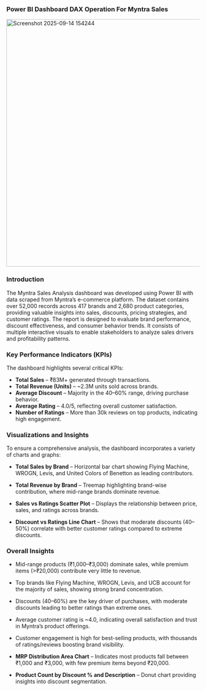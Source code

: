 ### **Power BI Dashboard DAX Operation For Myntra Sales** 
<img width="1173" height="644" alt="Screenshot 2025-09-14 154244" src="https://github.com/user-attachments/assets/140335b1-ae70-423e-b328-2d1fc5ac0c49" />

### **Introduction**
The Myntra Sales Analysis dashboard was developed using Power BI with data scraped from Myntra’s e-commerce platform. The dataset contains over 52,000 records across 417 brands and 2,680 product categories, providing valuable insights into sales, discounts, pricing strategies, and customer ratings.
The report is designed to evaluate brand performance, discount effectiveness, and consumer behavior trends. It consists of multiple interactive visuals to enable stakeholders to analyze sales drivers and profitability patterns.

### **Key Performance Indicators (KPIs)**
   The dashboard highlights several critical KPIs:

- **Total Sales** – ₹83M+ generated through transactions.
- **Total Revenue (Units)** – ~2.3M units sold across brands.
- **Average Discount** – Majority in the 40–60% range, driving purchase behavior.
- **Average Rating** – 4.0/5, reflecting overall customer satisfaction.
- **Number of Ratings** – More than 30k reviews on top products, indicating high engagement.

### **Visualizations and Insights**
   To ensure a comprehensive analysis, the dashboard incorporates a variety of charts and graphs:

- **Total Sales by Brand** – Horizontal bar chart showing Flying Machine, WROGN, Levis, and United Colors of Benetton as leading contributors.

- **Total Revenue by Brand** – Treemap highlighting brand-wise contribution, where mid-range brands dominate revenue.

- **Sales vs Ratings Scatter Plot** – Displays the relationship between price, sales, and ratings across brands.
  
- **Discount vs Ratings Line Chart** – Shows that moderate discounts (40–50%) correlate with better customer ratings compared to extreme discounts.
  

### **Overall Insights**

- Mid-range products (₹1,000–₹3,000) dominate sales, while premium items (>₹20,000) contribute very little to revenue.

- Top brands like Flying Machine, WROGN, Levis, and UCB account for the majority of sales, showing strong brand concentration.

- Discounts (40–60%) are the key driver of purchases, with moderate discounts leading to better ratings than extreme ones.

- Average customer rating is ~4.0, indicating overall satisfaction and trust in Myntra’s product offerings.

- Customer engagement is high for best-selling products, with thousands of ratings/reviews boosting brand visibility.



- **MRP Distribution Area Chart** – Indicates most products fall between ₹1,000 and ₹3,000, with few premium items beyond ₹20,000.

- **Product Count by Discount % and Description** – Donut chart providing insights into discount segmentation.
